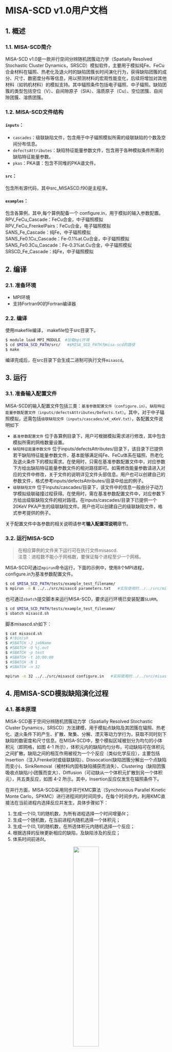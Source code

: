 <script type="text/javascript" src="http://cdn.mathjax.org/mathjax/latest/MathJax.js?config=TeX-AMS-MML_HTMLorMML"></script>
<script type="text/x-mathjax-config">
    MathJax.Hub.Config({ tex2jax: {inlineMath: [['$', '$']]}, messageStyle: "none" });
</script>
# MISA-SCD v1.0用户文档

## 1. 概述
### 1.1. MISA-SCD简介
MISA-SCD v1.0是一款并行空间分辨随机团簇动力学（Spatially Resolved Stochastic Cluster Dynamics，SRSCD）模拟软件，主要用于模拟纯Fe、FeCu合金材料在辐照、热老化及退火时的缺陷团簇长时间演化行为，获得缺陷团簇的成分、尺寸、数密度分布等信息，用以预测材料的宏观性能变化，后续将增加对其他材料（如钨机材料）的模拟支持。其中辐照条件包括电子辐照、中子辐照。缺陷团簇的类型包括空位（V）、自间隙原子（SIA）、溶质原子（Cu）、空位团簇、自间隙团簇、溶质团簇。

### 1.2. MISA-SCD文件结构

#### `inputs`：
* `cascades`：级联缺陷文件，包含用于中子辐照模拟所需的级联缺陷的个数及空间分布信息。
* `defectsAttributes`：缺陷特征能量参数文件，包含用于各种模拟条件所需的缺陷特征能量参数。
* `pkas`：PKA谱：包含不同堆的PKA谱文件。
#### `src`：
  包含所有源代码，其中src_MISASCD.f90是主程序。
#### `examples`：
  包含各算例，其中,每个算例配备一个 configure.in，用于模拟的输入参数配置。  
  RPV_FeCu_Cascade：FeCu合金，中子辐照模拟  
  RPV_FeCu_FrenkelPairs：FeCu合金，电子辐照模拟  
  SANS_Fe_Cascade：纯Fe，中子辐照模拟  
  SANS_Fe0.1Cu_Cascade：Fe-0.1%at.Cu合金，中子辐照模拟  
  SANS_Fe0.3Cu_Cascade：Fe-0.3%at.Cu合金，中子辐照模拟  
  SRSCD_Fe_Cascade：纯Fe，中子辐照模拟  
  
## 2. 编译

### 2.1. 准备环境
* MPI环境
* 支持Fortran90的Fortran编译器

### 2.2. 编译
使用makefile编译， makefile位于src目录下。

```bash
$ module load MPI_MODULE  #加载mpi环境
$ cd $MISA_SCD_PATH/src/   #$MISA_SCD_PATH为misa-scd的路径
$ make
```
编译完成后，在src目录下会生成二进制可执行文件`misascd`。

## 3. 运行
### 3.1. 准备输入配置文件
MISA-SCD的输入配置文件包括三类：`基准参数配置文件（configure.in）`、`缺陷特征能量参数配置文件（inputs/defectsAttributes/Defects.txt）`。其中，对于中子辐照模拟，还需包括`级联缺陷文件（inputs/cascades/xK_xKeV.txt）`，各配置文件说明如下
* `基准参数配置文件` 位于各算例目录下，用户可根据模拟需求进行修改，其中包含模拟所需的网格数量设置。
* `缺陷特征能量参数文件` 位于inputs/defectsAttributes/目录下，该目录下已提供若干缺陷特征能量参数文件，基本能够满足纯Fe、FeCu体系在辐照、热老化及退火条件下的模拟需求。在使用时，只需在基准参数配置文件中，对应参数下方给出缺陷特征能量参数文件的相对路径即可。如需修改能量参数请进入对应的文件中修改，关于文件的说明详见文件头部信息。用户也可以创建自己的参数文件，格式参考inputs/defectsAttributes/目录中给出的例子。
* `级联缺陷文件` 位于inputs/cascades/目录下，该文件中的信息一般由分子动力学模拟级联碰撞过程获得。在使用时，需在基准参数配置文件中，对应参数下方给出级联缺陷文件的相对路径。在inputs/cascades/目录下已提供一个20KeV PKA产生的级联缺陷文件。用户也可以创建自己的级联缺陷文件，格式参考提供的例子。
  
关于配置文件中各参数的相关说明请参考**输入配置项说明**章节。
### 3.2. 运行MISA-SCD
> 在相应算例的文件夹下运行可在执行文件misascd.  
> 注意：进程数不能小于网格数，要保证每个进程至少一个网格。

MISA-SCD可通过`mpirun`命令运行，下面的示例中，使用8个MPI进程，configure.in为基准参数配置文件。
```bash
$ cd $MISA_SCD_PATH/tests/example_test_filename/
$ mpirun -n 8 ../../src/misascd parameters.txt   #实际使用时../../src/misascd替换为可执行文件misa的实际路径
```
也可通过`sbatch`提交脚本来运行MISA-SCD，要求运行环境已安装配置`SLURM`。

```bash
$ cd $MISA_SCD_PATH/tests/example_test_filename/
$ sbatch misascd.sh
```

脚本misascd.sh如下：
```bash
$ cat misascd.sh
$ #!bin/sh
$ #SBATCH -J jobName
$ #SBATCH -O %j.out
$ #SBATCH -p test
$ #SBATCH -t 10:00:00
$ #SBATCH -N 1
$ #SBATCH -n 32

mpirun -n 32 ../../src/misascd configure.in   #实际使用时../../src/misascd替换为可执行文件misa的实际路径
```

## 4. 用MISA-SCD模拟缺陷演化过程
### 4.1. 基本原理
MISA-SCD基于空间分辨随机团簇动力学（Spatially Resolved Stochastic Cluster Dynamics，SRSCD）方法建模，用于模拟点缺陷及其团簇在辐照、热老化、退火条件下的产生、扩散、聚集、分解、湮灭等动力学行为，获取不同时刻下缺陷的数密度和尺寸信息。在MISA-SCD中，整个模拟区域被划分为均匀的小体积元（即网格，如图 4-1 所示），体积元内的缺陷均匀分布，可动缺陷可在体积元之间扩散。缺陷之间的相互作用被视为一个个反应（类似化学反应），主要包括Insertion（注入Frenkel对或级联缺陷）、Dissocation(缺陷团簇分解出一个点缺陷而变小)、SinkRemoval（被材料内固有缺陷捕获而消失）、Clustering（缺陷团簇吸收点缺陷/小团簇而变大）、Diffusion（可动缺从一个体积元扩散到另一个体积元），共五类反应，如图 4-2 所示。其中，Insertion反应仅发生在辐照条件下。

在并行方面，MISA-SCD采用同步并行KMC算法（Synchronous Parallel Kinetic Monte Carlo，SPKMC）进行进程间的时间同步。在每个时间步内，利用KMC直接法在当前进程内选择反应并发生，具体步骤如下：
1. 生成一个$(0,1]$的随机数，为所有进程选择一个时间增量$\delta t$；
2. 生成一个随机数，在当前进程内随机选择一个体积元；
3. 生成一个$(0,1]$的随机数，在所选体积元内随机选择一个反应；
4. 根据选择的反映更新相应的缺陷，及缺陷涉及的反应；
5. 体系时间前进$\delta t$。

<div  align="center">    
<img src="./figures/MISA-SCDBox.png" width = "40%" align=center />
</div>
<center>图 4-1 MISA-SCD空间区域划分示意图</center>

<div  align="center">    
<img src="./figures/reactions.jpg" width = "30%" align=center />
</div>
<center>图 4-2 MISA-SCD中各类反应示意图</center>

### 4.2. 术语解释
* 点缺陷：只含有一个空位（自间隙原子）的缺陷。
* 团簇：含有多个点缺陷的缺陷。
* 缺陷尺寸：含有点缺陷的个数即为该缺陷的尺寸。
* Frenkel对：包括一个空位和一个自间隙原子，电子辐照下，当发生Insertion反应时，向体积元内放入一个Frenkel对。
* 级联缺陷：由级联碰撞产生，包括多个缺陷，有点缺陷，还有团簇。
* KMC：动力学蒙特卡洛
* DPA：Displavement Per Atom，用于衡量辐照剂量。

下面以**FeCu体系中子辐照模拟**为例，说明MISA-SCD的使用过程。

### 4.3. 输入配置
#### 配置缺陷特征能量
FeCu体系中子辐照模拟的缺陷特征能量参数文件为FeCu_Defects_Cas.txt，该文件中主要包含：缺陷中所含点缺陷的最大类型数、点缺陷的类型及其形成能（$E_f$）、点缺陷及小团簇的类型及其迁移能（$E_m$）和扩散前置因子（$D_0$）（用于计算该缺陷的扩散率（$D$））、用于计算大团簇扩散率的信息、小团簇的类型及其结合能（$E_b$）、用于计算大团簇结合能的信息、允许的反应类型及参与反应的缺陷类型信息。下面逐一说明：
1. **缺陷类型：**
<div  align="center">    
<img src="./figures/species.png" width = "20%" align=center />
</div>
默认为4，即MISA-SCD中用一个长度为4的数组存储缺陷类型，数组第一个元素表示该缺陷中所含Cu原子个数，第二个元素表该缺陷中所含空位个数，第三个元素中表示该团簇中所含自间隙原子的个数（该值大于0表示该缺陷为可动的自间隙团簇），第四个元素同样表示该团徐中所含自间隙原子的个数（该值大于0表示该缺陷为不可动的自间隙团簇）。

1. **点缺陷的类型及其形成能（$E_f$）：**
<div  align="center">    
<img src="./figures/Ef.png" width = "40%" align=center />
</div>

* 57行：`formationEnergies`为标识，表示下面开始是缺陷的形成能信息。  
* 59~60行：`numSingle`的值为3，表示有3个形成能。  
* 62~63：缺陷类型及其对应的形成能，`1 0 0 0`表示该缺陷为Cu原子，其对应的形成能为1.77eV。

1. **点缺陷及小团簇的类型及其迁移能（$E_m$）和扩散前置因子（$D_0$）：**
<div  align="center">    
<img src="./figures/Em.png" width = "30%" align=center />
</div>

* 69行：`diffusionPrefactors`为标识，表示下面开始是缺陷的迁移能和扩散前置因子信息。  
* 71~72行：`numSingle`的值为3，表示有3个迁移能和扩散前置因子。  
* 74~75：缺陷类型及其对应的扩散前置因子和迁移能，`1 0 0 0`表示该缺陷为Cu原子，其对应的扩散前置因子为$6.3\times10^{13} {nm}^2/s$，迁移能为2.29eV。

1. **用于计算大团簇扩散率的信息：**
<div  align="center">    
<img src="./figures/EmFunc.png" width = "40%" align=center />
</div>
在MISA-SCD中，大团簇的扩散率由经验公式计算得出，不同的缺陷，计算公式不同。  

* 81~82行：`numFunction`的值为4，表示有4个。  
* 84行：缺陷类型的基本表示，表示该类缺陷是仅含有Cu原子的团簇。  
* 85~86行：该类缺陷的最小尺寸和最大尺寸，-1表示无穷大。  
* 87行：计算扩散率的公式标识，对于不同的缺陷类型，有不同的计算公式。  
* 88行：计算该类缺陷的扩散率所需的参数个数，这里为0个，表示该类缺陷的扩散率为0 ，即尺寸大于等于2的Cu团簇不可动。若参数个数大于0个，则在下一行列出参数，并以空格隔开。

1. **小团簇的类型及其结合能（$E_b$）：**
<div  align="center">    
<img src="./figures/Eb.png" width = "35%" align=center />
</div>

结合能是用来计算分解反应的反应速率的。
* 108行：`diffusionPrefactors`为标识，表示下面开始是缺陷的迁移能和扩散前置因子信息。  
* 110~111行：`numSingle`的值为46，表示46个结合能。  
* 113~114：缺陷类型及其对应的结合能，`2 0 0 0`表示该缺陷为含2个Cu原子Cu团簇，其分解出去1个Cu原子（即`1 0 0 0`）所需的结合能是0.19eV。

1. **用于计算大团簇结合能的信息：**
<div  align="center">    
<img src="./figures/EbFunc.png" width = "35%" align=center />
</div>
在MISA-SCD中，大团簇的结合能由经验公式计算得出，不同的缺陷，计算公式不同。  

* 206~207行：`numFunction`的值为11，表示有11个。  
* 209行：缺陷类型的基本表示，第一个`1 0 0 0`表示该类缺陷是仅含有Cu原子的团簇，第二个`1 0 0 0`表示该Cu团簇分解出去一个Cu原子。 
* 210~211行：该类缺陷的最小尺寸和最大尺寸，-1表示无穷大。  
* 212行：计算结合能的公式标识，对于不同的缺陷类型，有不同的计算公式。  
* 213行：计算该类缺陷的结合能所需的参数个数，这里为3个。
* 214行：依次列出所需的3个参数的值。

1. **允许的反应类型及参与反应的缺陷类型信息**
   
MISA-SCD中，不同反应的反应速率由不同的公式计算得出，具体采用哪个公式，由该文件中的`fType`给出。
* Dissociation反应：
参与Dissociation反应的反应物为1个，产物为2个（一个为点缺陷，另一个为产物为反应物分解出1个点缺陷后转变成为的缺陷）。
<div  align="center">    
<img src="./figures/Dissoc.png" width = "35%" align=center />
</div>

289行：反应标识。  
290行：Dissociation反应的个数。   
292行：反应物及产物的基本类型，第一个`1 0 0 0`表示参与Dissociation反应的反应物的基本类型（这里为Cu团簇）；第二个`1 0 0 0`表示参与Dissociation反应的其中一个产物的类型（这里为Cu原子）。这里表示Cu团簇发生Dissociation 反应，分解出去一个Cu原子，则该Cu团簇尺寸减1（即第二个产物）。  
293~294行：反应物的最小尺寸和最大尺寸，-1表示无穷大。  
295行：计算反应速率的公式标识。

* Diffusion反应：
参与Diffusion反应的反应物和产物都为1个，缺陷类型不变。
<div  align="center">    
<img src="./figures/diff.png" width = "30%" align=center />
</div>

317行：反应标识。  
318行：Diffusion反应的个数。  
320行：反应物的基本类型，第一个`1 0 0 0`表示反应物的基本类型；第二个`1 0 0 0`表示产物的基本类型。  
321~322行：反应物的最小尺寸和最大尺寸。  
323行：计算反应速率的公式标识。

* SinkRemoval反应：
参与SinkRemoval反应的反应物为1个，产物为0个。
<div  align="center">    
<img src="./figures/sink.png" width = "30%" align=center />
</div>

335行：反应标识。  
336行：SinkRemoval反应的个数。  
338行：反应物的基本类型，这里标识空位团簇。 
339~340行：反应物的最小尺寸和最大尺寸。  
341行：计算反应速率的公式标识。

* Clustering反应：
参与Clustering反应的反应物为2个，产物为0个/1个/2个，具体视反应物的类型而定。
<div  align="center">    
<img src="./figures/clu.png" width = "35%" align=center />
</div>

356行：反应标识。  
357行：SinkRemoval反应的个数。  
359行：两个反应物的基本类型。  
360~361行：两个反应物的最小尺寸和最大尺寸，-1标识无穷大。   
362行：计算反应速率的公式标识。

### 配置级联缺陷文件
该参数文件仅中子辐照模拟时用到。一个文件中可以包含多组级联缺陷信息，一般是同样PKA能量下的级联碰撞模拟获得的。
<div  align="center">    
<img src="./figures/cas1.png" width = "75%" align=center />
</div>

1行：平均移位原子数量。  
3行：该文件中由9组级联缺陷。  
下面依次列出各组级联缺陷：
<div  align="center">    
<img src="./figures/cas2.png" width = "45%" align=center />
</div>

5行：该组级联缺陷所包含的缺陷个数。  
6行：该组级联缺陷所包含的移位原子个数。 
下面依次列出该组中的级联缺陷： 
7~8行：缺陷类型，及其偏移坐标（x，y，z方向），即相对于级联中心的偏移坐标。当一组级联缺陷被注入某网格时，其级联中心即为该网格的中心。

#### 配置基准输入
该文件中，每个参数包含两行数据，第一行为该参数的名称，第二行为该参数的值，两个参数之间以空行隔开。主要配置以下参数：
1. 控制参数：包括缺陷特征能量参数文件、网格文件、级联缺陷文件的相对路径，缺陷注入格式、是否考虑晶界、是否仅点缺陷可动等；
2. 模拟参数：包括模拟温度，合金含量、dpa速率、总dpa、位错密度、晶格常数、原子体积、模拟次数等；
3. 输出控制参数：包括是否输出totdat.txt文件、参与输出统计的团簇最小尺寸；
4. 细网格参数：包括细网格的边长，x、y、z方向的细网格的数量。该项仅在中子辐照、且，缺陷注入格式为`adaptive`时需配置。
该文件中各配置项的详细说明参见**输入配置项说明**章节。

#### 配置网格信息
该文件中各配置项的详细说明参见**输入配置项说明**章节。

### 4.4. 输出结果分析
输出文件包括两个：屏幕输出和totdat X.out，其中“X”表示重复模拟时，第X次模拟的输出文件。对于一次模拟过程，中间时刻的结果和最终时刻的结果都写在同一个totdat X.out文件中，两次输出时刻的结果之间，用空行隔开，如下所示。

<div  align="center">    
<img src="./figures/output.png" width = "75%" align=center />
</div>

包括三部分信息：  
2~5行：输出时刻信息；  
6~10行：缺陷信息；  
11~22行：统计信息。

其中缺陷信息的前4列为缺陷类型，最后一列为该类缺陷的数量（整体模拟空间中的）。统计信息中主要统计四类缺陷：S（纯Cu图团簇、含有Cu和空位的团簇）、Void（空位团簇）、Loop（自间隙团簇）、SV（含有Cu和空位的团簇）。

对于MISA-SCD的结果进行分析，一般是获取某类缺陷团簇的总数密度、平均半径随时间（DPA）变化的情况。可采用两种方式进行统计分析，一种是在基准输入参数配置文件中设置**输出参数控制项**，由MISA-SCD的后处理程序自动统计不同输出时刻下某类团簇的总数密度及平均尺寸，并写入totdat X.out文件中（写在缺陷信息下方）；另一种是根据totdat X.out中不同输出时刻输出的缺陷团簇信息（缺陷类型及其数量），统计某类缺陷总数密度及平均尺寸。


获取不同输出时刻下某类缺陷团簇的总数密度及平均尺寸数据后，可采用orgin软件进行绘图展示，下图给出了一个示例。

<div  align="center">    
<img src="./figures/CuNumberDensity-Cas.jpg" width = "45%" align=center />
</div>
<center>图 4-3 Cu团簇数密度随时间和DPA的变化</center>

<div  align="center">    
<img src="./figures/CuAverageRadius-Cas.jpg" width = "45%" align=center />
</div>
<center>图 4-4 Cu团簇平均半径随时间和DPA的变化</center>

## 5. 输入配置项说明
这里仅给出**基准参数配置文件**中各配置项的说明，对于**缺陷特征能量参数配置文件**
及**级联缺陷文件**的配置说明请参见章节**4. 示例**。
### 5.1. 基准参数配置文件
例如：parameters.txt，其中的信息分为三部分：**控制参数**、**模拟参数**、**退火参数**、**输出控制参数**、**网格参数**，各部分参数项说明如下：

**-----------控制参数项-----------**

***defectFile***  
类型：字符串  
说明：必选项。缺陷特征能量参数文件的相对路径，即inputs/defectsAttributes/中的对应文件。

***implantType***
类型：字符串  
说明：必选项。注入缺陷的类型，包括`Cascade` 或 `FrenkelPair`或`None`三种方式，`Cascade`表示中子辐照，注入的是级联缺陷；`FrenkelPair`表示电子辐照，注入的是Frenkel缺陷对；`None`表示无辐照，不注入缺陷，用于退火及热老化模拟。

***implantScheme***  
类型：字符串  
说明：可选项。若模拟辐照条件，则该字段必须设置；若模拟热老化及退火，则无须设置该字段。该字段表示初始缺陷置入box中的方式，包括`MonteCarlo` 或 `explicit` 两种方式，默认为 `MonteCarlo`。`MonteCarlo` 表示随机置入，置入的时刻及置入哪个网格，都是随机的；`explicit` 表示每隔指定的模拟时长时置入，置入哪个网格则是随机的。注意：`MonteCarlo` 可用于各种辐照条件的模拟，`explicit` 仅用于中子辐照的模拟。对于电子辐照模拟，置入的初始缺陷为Frenkel对（一个空位和一个自间隙原子）；对于中子辐照模拟，置入的初始缺陷为级联缺陷（即**级联缺陷文件**中的信息，包括若干缺陷团簇，有空位、自间隙原子、空位团簇、自间隙团簇）。

***PKAspectrum***
类型：字符串  
说明：必选项。是否使用PKA谱，`yes` 或 `no`。

***pkaFile***
类型：字符串  
说明：可选项。若使用PKA谱，给出PKA谱的文件的相对路径，即inputs/pkas/中的对应文件。

***numCascadeFiles***
类型：integer  
说明：必选项。级联缺陷文件的数量。若使用PKA谱，则级联缺陷文件一般又多个，一个PKA能量对应一个级联缺陷文件。

***cascadeFile***  
类型：字符串  
说明：可选项。级联缺陷文件的相对路径。即inputs/cascades/中的对应文件。若为中子辐照模拟，则必须提供该文件。若只有一个级联缺陷文件，则直接给出该文件的相对路径，若有多个级联缺陷那文件，则相对路径中的文件名使用通配符。

***meshingType***  
类型：字符串  
说明：必选项。是否使用“自适应网格”，`adaptive` 或 `nonAdaptive` 两种方式，默认为 `nonAdaptive`。`adaptive` 表示使用“自适应网格”，仅用于中子辐照模拟；`nonAdaptive` 表示不使用“自适应网格”，用于各种辐照条件的模拟。若该字段设置为`adaptive`，则需设置下述**细网格参数项**中的各参数。

***grainBoundaries***  
类型：字符串  
说明：必选项。是否考虑晶界，`yes` 或 `no`。

***pointDefect***  
类型：字符串  
说明：必选项。是否仅点缺陷可动，`yes` 或 `no`。该字段与**缺陷特征能量参数**文件中的信息关联。详见**缺陷特征能量参数配置文件**章节中的说明。

**-----------模拟参数项-----------**

***temperature***  
类型：double precision  
说明：必选项。模拟温度，单位：K。一般不低于室温。

***CuContent***  
类型：double precision  
说明：必选项。FeCu合金中的Cu含量，单位：无。对于纯Fe体系，需设置为0；对于FeCu体系，需设置大于0的值。

***numVac***  
类型：integer  
说明：必选项。初始时体系中的空位个数，单位：无。默认为0

***dpaRate***  
类型：double precision  
说明：必选项。DPA速率，单位：dpa/s。对于辐照条件，需设置大于0的值；对于热老化及退火模拟，需设置为0。

***totalDPA***  
类型：double precision  
说明：必选项。总的辐照剂量，单位：dpa。对于辐照模拟，需设置大于0的值；对于热老化及退退火模拟，需设置为0.

***agingTime***
类型：double precision
说明：可选项。热老化模拟时长，单位：s（秒）。对于热老化模拟，需设置大于0的值；对于辐照及退火模拟，无须设置该值（任意值均可，或者直接删除该字段，但其值不能为空）。


***firr***  
类型：double precision  
说明：可选项。辐照增强因子，单位：无。对于FeCu体系模拟，需要设置大于等于1的值；对于纯Fe体系，无须设置该值（任意值均可，或者直接删除该字段，但其值不能为空）。

***lattice***  
类型：double precision  
说明：必选项。晶格常数，单位：$nm$。需设置大于0 的值。对于Fe基材料，其值默认为0.01178$nm^3$。

***burgers***  
类型：double precision  
说明：必选项。伯格斯矢量，单位：$nm$。需设置大于0 的值。对于Fe基材料，其值默认为0.2867nm。

***reactionRadius***  
类型：double precision  
说明：必选项。复合半径，单位：$nm$。需设置大于0 的值。

***grainSize***  
类型：double precision  
说明：必选项。晶粒尺寸，单位：nm。需设置大于0的值。

***dislocDensity***  
类型：double precision  
说明：必选项。位错密度，单位：$nm^{-2}$。需设置大于0 的值。

***impurityConc***  
类型：double precision  
说明：可选项。杂质浓度，单位：${atom}^{-1}$。默认值为0。当前版本的程序暂不支持杂质加入的模拟。

***max3DInt***  
类型：integer  
说明：必选项。自间隙团簇的尺寸小于等于该值，则视为球状团簇；否则视为环状，单位：无。需设置大于等于1的值。该字段与**缺陷特征能量参数文件**中的信息关联，详见**缺陷特征能量参数配置**章节的相关说明。

***cascadeVolume***  
类型：double precision  
说明：可选项。级联范围，单位：$nm^{3}$。对于中子辐照模拟，要保证每个网格的体积大于等于该值；对于热老化及退火模拟，无须设置该值（任意值均可，或者直接删除该字段，但其值不能为空）。

***numSims***  
类型：integer  
说明：可选项。重复模拟的次数，单位：无。默认为1.

**-----------退火参数-----------**

***annealTemp***  
类型：double precision  
说明：可选项。退火温度，单位：K。对于退火模拟，需设置该字段的值，一般大于等于室温；对于辐照及热老化模拟，无须设置该值（任意值均可，或者直接删除该字段，但其值不能为空）。

***annealSteps***  
类型：integer  
说明：可选项。退火步数，单位：无。对于退火模拟，需设置大于等于1的值；对于辐照及热老化模拟，无须设置该值（任意值均可，或者直接删除该字段，但其值不能为空）。

***annealTime***  
类型：double precision  
说明：可选项。退火时间，单位：s（秒）。对于退火模拟，需设置大于0的值；对于辐照及热老化模拟，无须设置该值（任意值均可，或者直接删除该字段，但其值不能为空）。

***annealType***  
类型：字符串  
说明：可选项。退火时的温度变化类型，`add` 或 `mult` 两种方式。`add` 表示以等差数列的方式调整退火温度；`mult` 表示以等比数列的方式调整退火温度。调整的总次数等于 `annealSteps`的值。对于退火模拟，需设置该字段的值；对于辐照及热老化模拟，无须设置该值（`add` 或 `mult` 均可，或者直接删除该字段，但其值不能为空）。
若为`add`，则annealTemp = annealTemp + annealTempInc；若为`mult`，则annealTemp = annealTemp * annealTempInc。

***annealTempInc***  
类型：double precision  
说明：可选项。退火时的温度调整的增量，单位：K。对于退火模拟，需设置该字段的值（正、负、0均可）；对于辐照及热老化模拟，无须设置该值（任意值均可，或者直接删除该字段，但其值不能为空）。

**-----------输出控制参数项-----------**

***totdatToggle***  
类型：字符串  
说明：可选项。是否输出缺陷信息统计文件totdat.out，`yes` 或 `no`。

***minSCluster***  
类型：integr  
说明：可选项。所含Cu原子个数大于该值的Cu团簇参与统计。若**totdatToggle**设置为`yes`，则必须设置该值。

***minVoid***  
类型：integr  
说明：可选项。所含空位个数大于该值的空位团簇参与统计。若**totdatToggle**设置为`yes`，则必须设置该值。

***minLoop***  
类型：integr  
说明：可选项。所含自间隙原子个数大于该值的自间隙团簇参与统计。若**totdatToggle**设置为`yes`，则必须设置该值。

***minSV***  
类型：integr  
说明：可选项。所含Cu原子个数及空位个数之和大于该值的Cu_空位复合团簇参与统计。若**totdatToggle**设置为`yea`，则必须设置该值。

**-----------网格参数项-----------**

***length***  
类型：double precision  
说明：必选项。网格的边长，单位:nm。

***numx***  
类型：integer  
说明：必选项。x方向的细网格个数，单位：无。该值要大于等于x方向的进程数。

***numy***  
类型：integer  
说明：必选项。y方向的细网格个数，单位：无。该值要大于等于y方向的进程数。

***numz***  
类型：integer  
说明：必选项。z方向的细网格个数，单位：无。该值要大于等于z方向的进程数。

***fineLength***  
类型：double precision  
说明：可选项。细网格的尺寸，单位：nm。当 **meshingType** 的值为 `adaptive` 时，需要设置该值。

***numxFine***  
类型：integer  
说明：可选项。x方向的细网格个数，单位：无。当 **meshingType** 的值为 `adaptive` 时，需要设置该值。

***numyFine***  
类型：integer  
说明：可选项。y方向的细网格个数，单位：无。当 **meshingType** 的值为 `adaptive` 时，需要设置该值。

***numzFine***  
类型：integer  
说明：可选项。z方向的细网格个数，单位：无。当 **meshingType** 的值为 `adaptive` 时，需要设置该值。

注意：fineLength*fineLength*fineLength <= length*length*length
